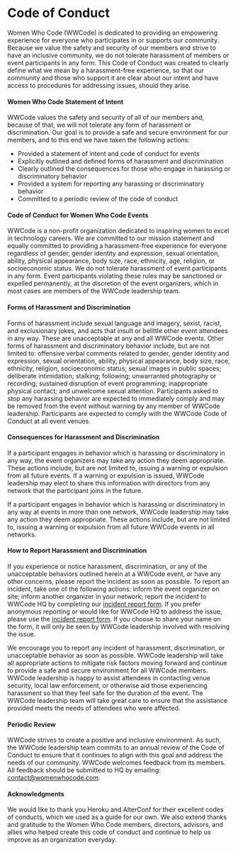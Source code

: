 # Code of Conduct

Women Who Code (WWCode) is dedicated to providing an empowering experience for everyone who participates in or supports our community. Because we value the safety and security of our members and strive to have an inclusive community, we do not tolerate harassment of members or event participants in any form. This Code of Conduct was created to clearly define what we mean by a harassment-free experience, so that our community and those who support it are clear about our intent and have access to procedures for addressing issues, should they arise.

#### Women Who Code Statement of Intent
WWCode values the safety and security of all of our members and, because of that, we will not tolerate any form of harassment or discrimination. Our goal is to provide a safe and secure environment for our members, and to this end we have taken the following actions:
- Provided a statement of intent and code of conduct for events
- Explicitly outlined and defined forms of harassment and discrimination
- Clearly outlined the consequences for those who engage in harassing or discriminatory behavior
- Provided a system for reporting any harassing or discriminatory behavior
- Committed to a periodic review of the code of conduct

#### Code of Conduct for Women Who Code Events
WWCode is a non-profit organization dedicated to inspiring women to excel in technology careers. We are committed to our mission statement and equally committed to providing a harassment-free experience for everyone regardless of gender, gender identity and expression, sexual orientation, ability, physical appearance, body size, race, ethnicity, age, religion, or socioeconomic status. We do not tolerate harassment of event participants in any form. Event participants violating these rules may be sanctioned or expelled permanently, at the discretion of the event organizers, which in most cases are members of the WWCode leadership team.

#### Forms of Harassment and Discrimination
Forms of harassment include sexual language and imagery, sexist, racist, and exclusionary jokes, and acts that insult or belittle other event attendees in any way. These are unacceptable at any and all WWCode events. Other forms of harassment and discriminatory behavior include, but are not limited to: offensive verbal comments related to gender, gender identity and expression, sexual orientation, ability, physical appearance, body size, race, ethnicity, religion, socioeconomic status; sexual images in public spaces; deliberate intimidation; stalking; following; unwarranted photography or recording; sustained disruption of event programming; inappropriate physical contact; and unwelcome sexual attention. Participants asked to stop any harassing behavior are expected to immediately comply and may be removed from the event without warning by any member of WWCode leadership. Participants are expected to comply with the WWCode Code of Conduct at all event venues.

#### Consequences for Harassment and Discrimination
If a participant engages in behavior which is harassing or discriminatory in any way, the event organizers may take any action they deem appropriate. These actions include, but are not limited to, issuing a warning or expulsion from all future events. If a warning or expulsion is issued, WWCode leadership may elect to share this information with directors from any network that the participant joins in the future.

If a participant engages in behavior which is harassing or discriminatory in any way at events in more than one network, WWCode leadership may take any action they deem appropriate. These actions include, but are not limited to, issuing a warning or expulsion from all future WWCode events in all networks.

#### How to Report Harassment and Discrimination
If you experience or notice harassment, discrimination, or any of the unacceptable behaviors outlined herein at a WWCode event, or have any other concerns, please report the incident as soon as possible. To report an incident, take one of the following actions: inform the event organizer on site; inform another organizer in your network; report the incident to WWCode HQ by completing our [incident report form](https://docs.google.com/forms/d/1NuBY_E2DcuJx2wtKFXyS5ZY5zZlql4jcZJqsf0sAs-0/viewform). If you prefer anonymous reporting or would like for WWCode HQ to address the issue, please use the [incident report form](https://docs.google.com/forms/d/1NuBY_E2DcuJx2wtKFXyS5ZY5zZlql4jcZJqsf0sAs-0/viewform). If you choose to share your name on the form, it will only be seen by WWCode leadership involved with resolving the issue.

We encourage you to report any incident of harassment, discrimination, or unacceptable behavior as soon as possible. WWCode leadership will take all appropriate actions to mitigate risk factors moving forward and continue to provide a safe and secure environment for all WWCode members. WWCode leadership is happy to assist attendees in contacting venue security, local law enforcement, or otherwise aid those experiencing harassment so that they feel safe for the duration of the event. The WWCode leadership team will take great care to ensure that the assistance provided meets the needs of attendees who were affected.

#### Periodic Review
WWCode strives to create a positive and inclusive environment. As such, the WWCode leadership team commits to an annual review of the Code of Conduct to ensure that it continues to align with this goal and address the needs of our community. WWCode welcomes feedback from its members. All feedback should be submitted to HQ by emailing: contact@womenwhocode.com.

#### Acknowledgments
We would like to thank you Heroku and AlterConf for their excellent codes of conducts, which we used as a guide for our own. We also extend thanks and gratitude to the Women Who Code members, directors, advisors, and allies who helped create this code of conduct and continue to help us improve as an organization everyday.

